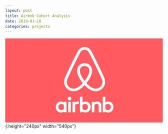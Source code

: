 ```yaml
---
layout: post
title: Airbnb Cohort Analysis
date: 2019-01-10
categories: projects
---
```


![](/assets/images/Airbnb.png){:height="240px" width="540px"}
